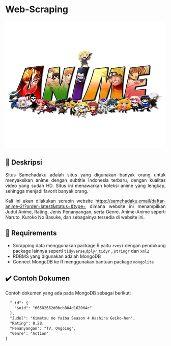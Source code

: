 # Web-Scraping

<p align="center">
  <img width="750" height="400" src="https://github.com/fidafarihaa/Web-Scraping/blob/main/pngaaa.com-1697352.png">
</p>

<div align="justify">

## :scroll: Deskripsi

Situs Samehadaku adalah situs yang digunakan banyak orang untuk menyaksikan anime dengan subtitle Indonesia terbaru, dengan kualitas video yang sudah HD. Situs ini menawarkan koleksi anime yang lengkap, sehingga menjadi favorit banyak orang.

Kali ini akan dilakukan scrapin website https://samehadaku.email/daftar-anime-2/?order=latest&status=&type= dimana website ini menampilkan Judul Anime, Rating,  Jenis Penanyangan, serta Genre. Anime-Anime seperti Naruto, Kuroko No Basuke, dan sebagainya tersedia di website ini.

## :bookmark_tabs: Requirements

- Scrapping data menggunakan package R yaitu `rvest` dengan pendukung package lainnya seperti `tidyverse`,`dplyr`,`tidyr` , `stringr` dan `xml2`  
- RDBMS yang digunakan adalah MongoDB
- Connect MongoDB ke R menggunakan bantuan package `mongolite`

## :heavy_check_mark: Contoh Dokumen
Contoh dokumen yang ada pada MongoDB sebagai berikut:
```{
  "_id": {
    "$oid": "66582662d0bcb804d162064c"
  },
  "Judul": "Kimetsu no Yaiba Season 4 Hashira Geiko-hen",
  "Rating": 8.28,
  "Penanyangan": "TV, Ongoing",
  "Genre": "Action"
}
```
